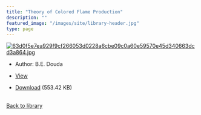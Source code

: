 ```yaml
---
title: "Theory of Colored Flame Production"
description: ""
featured_image: "/images/site/library-header.jpg"
type: page
---
```


<a href="https://drive.google.com/uc?export=view&id=1-DTSZGFHx_K_n9teGY0_wCe6sUGZC-VS" target="_blank">![63d0f5e7ea929f9cf266053d0228a6cbe09c0a60e59570e45d340663dcd3a864.jpg](https://drive.google.com/uc?export=view&id=1SoDZ_pgt0YnRlJ_J6oqNtMXYnyAFY6JF)</a>
* Author: B.E. Douda
* <a href="https://drive.google.com/uc?export=view&id=1-DTSZGFHx_K_n9teGY0_wCe6sUGZC-VS" target="_blank">View</a>

* [Download](https://drive.google.com/uc?export=download&id=1-DTSZGFHx_K_n9teGY0_wCe6sUGZC-VS) (553.42 KB)

<br />[Back to library](/library/)
